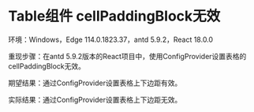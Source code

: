 # Table组件 cellPaddingBlock无效

环境：Windows，Edge 114.0.1823.37，antd 5.9.2，React 18.0.0

重现步骤：在antd 5.9.2版本的React项目中，使用ConfigProvider设置表格的cellPaddingBlock无效。

期望结果：通过ConfigProvider设置表格上下边距有效。

实际结果：通过ConfigProvider设置表格上下边距无效。
